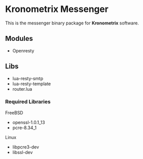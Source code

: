 # Kronometrix Messenger #

This is the messenger binary package for **Kronometrix** software.

## Modules ##
* Openresty

## Libs ##
* lua-resty-smtp
* lua-resty-template
* router.lua

### Required Libraries ###

FreeBSD
* openssl-1.0.1_13
* pcre-8.34_1

Linux
* libpcre3-dev
* libssl-dev

 

